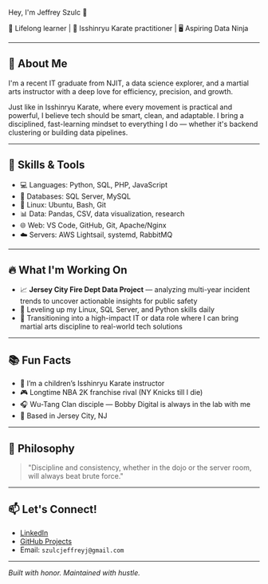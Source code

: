 Hey, I'm Jeffrey Szulc 👋</h1>

  🧠 Lifelong learner | 🥋 Isshinryu Karate practitioner | 🖥️ Aspiring Data Ninja


---

## 🥷 About Me

I'm a recent IT graduate from NJIT, a data science explorer, and a martial arts instructor with a deep love for efficiency, precision, and growth.

Just like in Isshinryu Karate, where every movement is practical and powerful, I believe tech should be smart, clean, and adaptable. I bring a disciplined, fast-learning mindset to everything I do — whether it's backend clustering or building data pipelines.

---

## 🔧 Skills & Tools

- 💻 Languages: Python, SQL, PHP, JavaScript
- 🐘 Databases: SQL Server, MySQL
- 🐧 Linux: Ubuntu, Bash, Git
- 📊 Data: Pandas, CSV, data visualization, research
- 🌐 Web: VS Code, GitHub, Git, Apache/Nginx
- ☁️ Servers: AWS Lightsail, systemd, RabbitMQ

---

## 🔥 What I'm Working On

- 📈 **Jersey City Fire Dept Data Project** — analyzing multi-year incident trends to uncover actionable insights for public safety
- 🧠 Leveling up my Linux, SQL Server, and Python skills daily
- 💼 Transitioning into a high-impact IT or data role where I can bring martial arts discipline to real-world tech solutions

---

## 📚 Fun Facts

- 🥋 I’m a children’s Isshinryu Karate instructor
- 🎮 Longtime NBA 2K franchise rival (NY Knicks till I die)
- 🎧 Wu-Tang Clan disciple — Bobby Digital is always in the lab with me
- 📍 Based in Jersey City, NJ

---

## 🧭 Philosophy

> "Discipline and consistency, whether in the dojo or the server room, will always beat brute force."

---

## 📫 Let's Connect!

- [LinkedIn](https://www.linkedin.com/in/jeffrey-szulc/)
- [GitHub Projects](https://github.com/JeffreySzulc)
- Email: `szulcjeffreyj@gmail.com`

---

*Built with honor. Maintained with hustle.*
